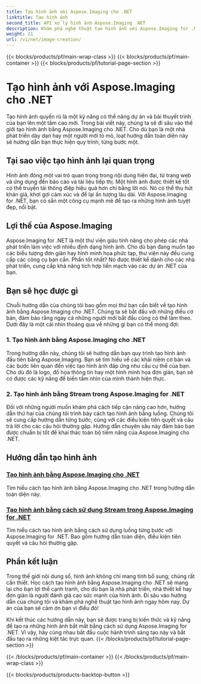 ```yaml
---
title: Tạo hình ảnh với Aspose.Imaging cho .NET
linktitle: Tạo hình ảnh
second_title: API xử lý hình ảnh Aspose.Imaging .NET
description: Khám phá nghệ thuật tạo hình ảnh với Aspose.Imaging for .NET. Tìm hiểu cách tạo hình ảnh tuyệt đẹp trong loạt bài hướng dẫn mở rộng này.
weight: 21
url: /vi/net/image-creation/
---
```


{{< blocks/products/pf/main-wrap-class >}}
{{< blocks/products/pf/main-container >}}
{{< blocks/products/pf/tutorial-page-section >}}

# Tạo hình ảnh với Aspose.Imaging cho .NET


Tạo hình ảnh quyến rũ là một kỹ năng có thể nâng dự án và bài thuyết trình của bạn lên một tầm cao mới. Trong bài viết này, chúng ta sẽ đi sâu vào thế giới tạo hình ảnh bằng Aspose.Imaging cho .NET. Cho dù bạn là một nhà phát triển dày dạn hay một người mới tò mò, loạt hướng dẫn toàn diện này sẽ hướng dẫn bạn thực hiện quy trình, từng bước một.

## Tại sao việc tạo hình ảnh lại quan trọng

Hình ảnh đóng một vai trò quan trọng trong nội dung hiện đại, từ trang web và ứng dụng đến báo cáo và tài liệu tiếp thị. Một hình ảnh được thiết kế tốt có thể truyền tải thông điệp hiệu quả hơn chỉ bằng lời nói. Nó có thể thu hút khán giả, khơi gợi cảm xúc và để lại ấn tượng lâu dài. Với Aspose.Imaging for .NET, bạn có sẵn một công cụ mạnh mẽ để tạo ra những hình ảnh tuyệt đẹp, nổi bật.

## Lợi thế của Aspose.Imaging

Aspose.Imaging for .NET là một thư viện giàu tính năng cho phép các nhà phát triển làm việc với nhiều định dạng hình ảnh. Cho dù bạn đang muốn tạo các biểu tượng đơn giản hay hình minh họa phức tạp, thư viện này đều cung cấp các công cụ bạn cần. Phần tốt nhất? Nó được thiết kế dành cho các nhà phát triển, cung cấp khả năng tích hợp liền mạch vào các dự án .NET của bạn.

## Bạn sẽ học được gì

Chuỗi hướng dẫn của chúng tôi bao gồm mọi thứ bạn cần biết về tạo hình ảnh bằng Aspose.Imaging cho .NET. Chúng ta sẽ bắt đầu với những điều cơ bản, đảm bảo rằng ngay cả những người mới bắt đầu cũng có thể làm theo. Dưới đây là một cái nhìn thoáng qua về những gì bạn có thể mong đợi:

### 1. Tạo hình ảnh bằng Aspose.Imaging cho .NET
   Trong hướng dẫn này, chúng tôi sẽ hướng dẫn bạn quy trình tạo hình ảnh đầu tiên bằng Aspose.Imaging. Bạn sẽ tìm hiểu về các khái niệm cơ bản và các bước liên quan đến việc tạo hình ảnh đáp ứng nhu cầu cụ thể của bạn. Cho dù đó là logo, đồ họa thông tin hay một hình minh họa đơn giản, bạn sẽ có được các kỹ năng để biến tầm nhìn của mình thành hiện thực.

### 2. Tạo hình ảnh bằng Stream trong Aspose.Imaging for .NET
   Đối với những người muốn khám phá cách tiếp cận nâng cao hơn, hướng dẫn thứ hai của chúng tôi trình bày cách tạo hình ảnh bằng luồng. Chúng tôi sẽ cung cấp hướng dẫn từng bước, cùng với các điều kiện tiên quyết và câu trả lời cho các câu hỏi thường gặp. Hướng dẫn chuyên sâu này đảm bảo bạn được chuẩn bị tốt để khai thác toàn bộ tiềm năng của Aspose.Imaging cho .NET.

## Hướng dẫn tạo hình ảnh
### [Tạo hình ảnh bằng Aspose.Imaging cho .NET](./create-an-image/)
Tìm hiểu cách tạo hình ảnh bằng Aspose.Imaging cho .NET trong hướng dẫn toàn diện này.
### [Tạo hình ảnh bằng cách sử dụng Stream trong Aspose.Imaging for .NET](./create-image-using-stream/)
Tìm hiểu cách tạo hình ảnh bằng cách sử dụng luồng từng bước với Aspose.Imaging for .NET. Bao gồm hướng dẫn toàn diện, điều kiện tiên quyết và câu hỏi thường gặp.

## Phần kết luận

Trong thế giới nội dung số, hình ảnh không chỉ mang tính bổ sung; chúng rất cần thiết. Học cách tạo hình ảnh bằng Aspose.Imaging cho .NET sẽ mang lại cho bạn lợi thế cạnh tranh, cho dù bạn là nhà phát triển, nhà thiết kế hay đơn giản là người đánh giá cao sức mạnh của hình ảnh. Đi sâu vào hướng dẫn của chúng tôi và khám phá nghệ thuật tạo hình ảnh ngay hôm nay. Dự án của bạn sẽ cảm ơn bạn vì điều đó!

Khi kết thúc các hướng dẫn này, bạn sẽ được trang bị kiến thức và kỹ năng để tạo ra những hình ảnh bắt mắt bằng cách sử dụng Aspose.Imaging for .NET. Vì vậy, hãy cùng nhau bắt đầu cuộc hành trình sáng tạo này và bắt đầu tạo ra những kiệt tác trực quan.
{{< /blocks/products/pf/tutorial-page-section >}}

{{< /blocks/products/pf/main-container >}}
{{< /blocks/products/pf/main-wrap-class >}}

{{< blocks/products/products-backtop-button >}}
